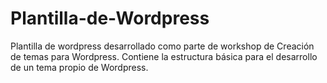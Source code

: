 Plantilla-de-Wordpress
========================
Plantilla de wordpress desarrollado como parte de workshop de Creación de temas para Wordpress.
Contiene la estructura básica para el desarrollo de un tema propio de Wordpress.


